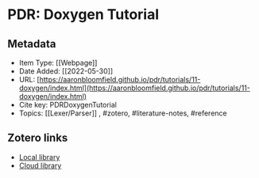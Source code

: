 # PDR: Doxygen Tutorial

## Metadata

* Item Type: [[Webpage]]
* Date Added: [[2022-05-30]]
* URL: [https://aaronbloomfield.github.io/pdr/tutorials/11-doxygen/index.html](https://aaronbloomfield.github.io/pdr/tutorials/11-doxygen/index.html)
* Cite key: PDRDoxygenTutorial
* Topics: [[Lexer/Parser]]
, #zotero, #literature-notes, #reference


##  Zotero links
* [Local library](zotero://select/items/1_QZZML4QJ)
* [Cloud library](http://zotero.org/users/9285361/items/QZZML4QJ)

